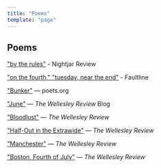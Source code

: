 ```yaml
---
title: "Poems"
template: "page"
---
```


## Poems

  <p><a href="http://nightjarreview.com/megan-okeefe.html">"by the rules"</a> - Nightjar Review</p>
  <p><a href="https://faultline.sites.uci.edu/current-issue/">"on the fourth," "tuesday, near the end"</a> - Faultline</p>
  <p><a href="https://www.poets.org/academy-american-poets/wellesley-college-poetry-prize-ii-2016">"Bunker"</a> — poets.org</p>
  <p><a href="https://wcnapowrimo.wordpress.com/2016/04/05/june/">"June"</a> — <i>The Wellesley Review</i> Blog</p>
  <p><a href="https://issuu.com/thewellesleyreview/docs/wr_spring_2016_archives/10">"Bloodlust"</a> — <i>The Wellesley Review</i></p>
  <p><a href="https://issuu.com/thewellesleyreview/docs/wr_spring_2016_archives/10">"Half-Out in the Extrawide"</a> — <i>The Wellesley Review</i></p>
  <p><a href="https://issuu.com/thewellesleyreview/docs/wr_spring_2016_archives/10">"Manchester"</a> — <i>The Wellesley Review</i></p>
  <p><a href="https://issuu.com/thewellesleyreview/docs/wellesley_review_fall_2015_final__/49">"Boston, Fourth of July"</a> — <i>The Wellesley Review</i></p>

